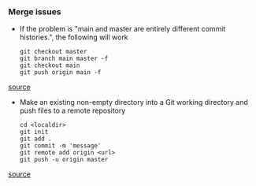 ### Merge issues
* If the problem is "main and master are entirely different commit histories.", the following will work

      git checkout master   
      git branch main master -f    
      git checkout main  
      git push origin main -f 
[source](https://stackoverflow.com/a/66527784)

* Make an existing non-empty directory into a Git working directory and push files to a remote repository

      cd <localdir>
      git init
      git add .
      git commit -m 'message'
      git remote add origin <url>
      git push -u origin master
[source](https://stackoverflow.com/a/3311824)

